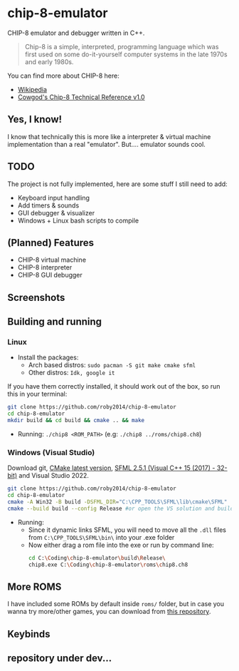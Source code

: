 # chip-8-emulator

CHIP-8 emulator and debugger written in C++.
> Chip-8 is a simple, interpreted, programming language which was first used on some do-it-yourself computer systems in the late 1970s and early 1980s.

You can find more about CHIP-8 here:
* [Wikipedia](https://en.wikipedia.org/wiki/CHIP-8)
* [Cowgod's Chip-8 Technical Reference v1.0](http://devernay.free.fr/hacks/chip8/C8TECH10.HTM#00E0)

## Yes, I know!
I know that technically this is more like a interpreter & virtual machine implementation than a real "emulator". But.... emulator sounds cool.

## TODO
The project is not fully implemented, here are some stuff I still need to add:
* Keyboard input handling
* Add timers & sounds
* GUI debugger & visualizer
* Windows + Linux bash scripts to compile

## (Planned) Features
* CHIP-8 virtual machine
* CHIP-8 interpreter
* CHIP-8 GUI debugger

## Screenshots

## Building and running
### Linux

- Install the packages:
    - Arch based distros: `sudo pacman -S git make cmake sfml`
    - Other distros: `Idk, google it`

If you have them correctly installed, it should work out of the box, so run this in your terminal:
```bash
git clone https://github.com/roby2014/chip-8-emulator
cd chip-8-emulator
mkdir build && cd build && cmake .. && make
```
- Running: ```./chip8 <ROM_PATH>``` (e.g: `./chip8 ../roms/chip8.ch8`)

### Windows (Visual Studio)
Download git, [CMake latest version](https://cmake.org/download/), [SFML 2.5.1 (Visual C++ 15 (2017) - 32-bit)](https://www.sfml-dev.org/download/sfml/2.5.1/) and Visual Studio 2022.

```bash
git clone https://github.com/roby2014/chip-8-emulator
cd chip-8-emulator
cmake -A Win32 -B build -DSFML_DIR="C:\CPP_TOOLS\SFML\lib\cmake\SFML"
cmake --build build --config Release #or open the VS solution and build it
```

- Running:
    - Since it dynamic links SFML, you will need to move all the `.dll` files from `C:\CPP_TOOLS\SFML\bin\` into your .exe folder
    - Now either drag a rom file into the exe or run by command line: 
        ```bash
        cd C:\Coding\chip-8-emulator\build\Release\
        chip8.exe C:\Coding\chip-8-emulator\roms\chip8.ch8
        ```



## More ROMS
I have included some ROMs by default inside `roms/` folder, but in case you wanna try more/other games, you can download from [this repository](https://github.com/kripod/chip8-roms).
## Keybinds

## repository under dev...
